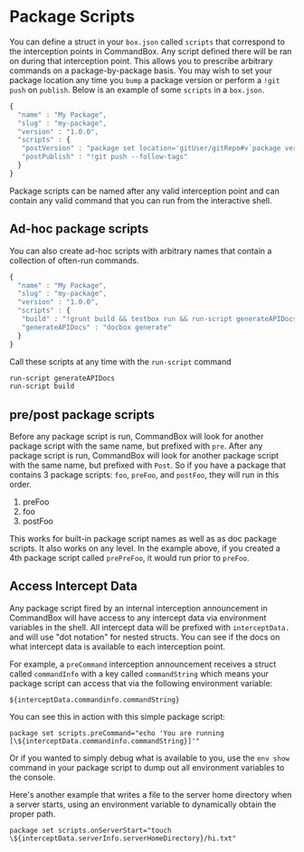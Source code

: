 # Package Scripts

You can define a struct in your `box.json` called `scripts` that correspond to the interception points in CommandBox. Any script defined there will be ran on during that interception point. This allows you to prescribe arbitrary commands on a package-by-package basis. You may wish to set your package location any time you `bump` a package version or perform a `!git push` on `publish`. Below is an example of some `scripts` in a `box.json`.

```javascript
{
  "name" : "My Package",
  "slug" : "my-package",
  "version" : "1.0.0",
  "scripts" : {
   "postVersion" : "package set location='gitUser/gitRepo#v`package version`'",
   "postPublish" : "!git push --follow-tags"
  }
}
```

Package scripts can be named after any valid interception point and can contain any valid command that you can run from the interactive shell.

## Ad-hoc package scripts

You can also create ad-hoc scripts with arbitrary names that contain a collection of often-run commands.

```javascript
{
  "name" : "My Package",
  "slug" : "my-package",
  "version" : "1.0.0",
  "scripts" : {
   "build" : "!grunt build && testbox run && run-script generateAPIDocs && bump --patch && publish",
   "generateAPIDocs" : "docbox generate"
  }
}
```

Call these scripts at any time with the `run-script` command

```bash
run-script generateAPIDocs
run-script build
```

## pre/post package scripts

Before any package script is run, CommandBox will look for another package script with the same name, but prefixed with `pre`. After any package script is run, CommandBox will look for another package script with the same name, but prefixed with `Post`. So if you have a package that contains 3 package scripts: `foo`, `preFoo`, and `postFoo`, they will run in this order.

1. preFoo
2. foo
3. postFoo

This works for built-in package script names as well as as doc package scripts. It also works on any level. In the example above, if you created a 4th package script called `prePreFoo`, it would run prior to `preFoo`.

## Access Intercept Data

Any package script fired by an internal interception announcement in CommandBox will have access to any intercept data via environment variables in the shell. All intercept data will be prefixed with `interceptData.` and will use "dot notation" for nested structs. You can see if the docs on what intercept data is available to each interception point.

For example, a `preCommand` interception announcement receives a struct called `commandInfo` with a key called `commandString` which means your package script can access that via the following environment variable:

```
${interceptData.commandinfo.commandString}
```

You can see this in action with this simple package script:

```
package set scripts.preCommand="echo 'You are running [\${interceptData.commandinfo.commandString}]'"
```

Or if you wanted to simply debug what is available to you, use the `env show` command in your package script to dump out all environment variables to the console.

Here's another example that writes a file to the server home directory when a server starts, using an environment variable to dynamically obtain the proper path.

```
package set scripts.onServerStart="touch \${interceptData.serverInfo.serverHomeDirectory}/hi.txt"
```
